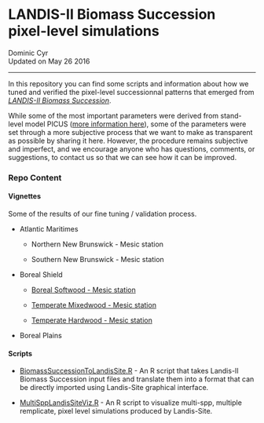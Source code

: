 # LANDIS-II Biomass Succession pixel-level simulations
Dominic Cyr  
Updated on May 26 2016

-------


In this repository you can find some scripts and information about how we tuned and verified the pixel-level successionnal patterns that emerged from [_LANDIS-II Biomass Succession_][1].

While some of the most important parameters were derived from stand-level model PICUS ([more information here][2]), some of the parameters were set through a more subjective process that we want to make as transparent as possible by sharing it here. However, the procedure remains subjective and imperfect, and we encourage anyone who has questions, comments, or suggestions, to contact us so that we can see how it can be improved.

### Repo Content  
  
#### Vignettes
  
Some of the results of our fine tuning / validation process.

* Atlantic Maritimes  
  
    + Northern New Brunswick - Mesic station  
  
    + Southern New Brunswick - Mesic station  
  
* Boreal Shield  
  
    + [Boreal Softwood - Mesic station][7]
    
    + [Temperate Mixedwood - Mesic station][8]
    
    + [Temperate Hardwood - Mesic station][9]
  
* Boreal Plains  
  
#### Scripts
  
* [BiomassSuccessionToLandisSite.R][3]  - An R script that takes Landis-II Biomass Succession input files and translate them into a format that can be directly imported using Landis-Site graphical interface.
  
* [MultiSppLandisSiteViz.R][4]  - An R script to visualize multi-spp, multiple remplicate, pixel level simulations produced by Landis-Site.
  
  
[1]: http://www.landis-ii.org/extensions/biomass-succession
[2]: http://github.com/dcyr/PicusToLandisIIBiomassSuccession
[3]: https://github.com/dcyr/LandisSiteSimulations/blob/master/BiomassSuccessionToLandisSite.R
[4]: https://github.com/dcyr/LandisSiteSimulations/blob/master/MultiSppLandisSiteViz.R

[7]: https://github.com/dcyr/LandisSiteSimulations/blob/master/Vignettes/landisSiteVignette_BSE_4144.md
[8]: https://github.com/dcyr/LandisSiteSimulations/blob/master/Vignettes/landisSiteVignette_BSE_4223.md
[9]: https://github.com/dcyr/LandisSiteSimulations/blob/master/Vignettes/landisSiteVignette_BSE_4233.md

